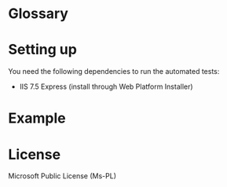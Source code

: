 Glossary
========



Setting up
==========
You need the following dependencies to run the automated tests:
- IIS 7.5 Express (install through Web Platform Installer)


Example
=======


License
=======

Microsoft Public License (Ms-PL)